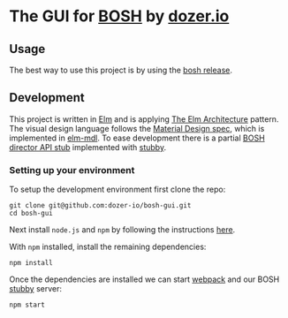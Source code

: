 # The GUI for [BOSH](https://bosh.io/) by [dozer.io](https://dozer.io/)

## Usage

The best way to use this project is by using the [bosh release](https://github.com/dozer-io/bosh-gui-boshrelease).

## Development

This project is written in [Elm](http://elm-lang.org/) and is applying [The Elm Architecture](https://guide.elm-lang.org/architecture/) pattern.
The visual design language follows the [Material Design spec](https://material.io/), which is implemented in [elm-mdl](https://github.com/debois/elm-mdl).
To ease development there is a partial [BOSH director API stub](https://github.com/dozer-io/bosh-gui/tree/master/api_stub) implemented with [stubby](https://github.com/mrak/stubby4node).

### Setting up your environment

To setup the development environment first clone the repo:

```
git clone git@github.com:dozer-io/bosh-gui.git
cd bosh-gui
```

Next install `node.js` and `npm` by following the instructions [here](https://docs.npmjs.com/getting-started/installing-node).

With `npm` installed, install the remaining dependencies:

```
npm install
```

Once the dependencies are installed we can start [webpack](https://webpack.github.io/) and our BOSH [stubby](https://github.com/mrak/stubby4node) server:

```
npm start
```
